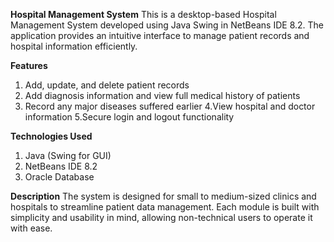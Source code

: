 **Hospital Management System**
This is a desktop-based Hospital Management System developed using Java Swing in NetBeans IDE 8.2. The application provides an intuitive interface to manage patient records and hospital information efficiently.

**Features**
1. Add, update, and delete patient records
2. Add diagnosis information and view full medical history of patients
3. Record any major diseases suffered earlier
4.View hospital and doctor information
5.Secure login and logout functionality

**Technologies Used**
1. Java (Swing for GUI)
2. NetBeans IDE 8.2
3. Oracle Database
   
**Description**
The system is designed for small to medium-sized clinics and hospitals to streamline patient data management. Each module is built with simplicity and usability in mind, allowing non-technical users to operate it with ease.
